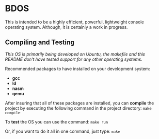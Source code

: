 # BDOS
This is intended to be a highly efficient, powerful, lightweight console operating system. Although, it is certainly a work in progress.

## Compiling and Testing
*This OS is primarily being developed on Ubuntu, the makefile and this README don't have tested support for any other operating systems.*

Recommended packages to have installed on your development system:
* **gcc**
* **ld**
* **nasm**
* **qemu**

After insuring that all of these packages are installed, you can **compile** the project by executing the following command in the project directory: `make compile`

To **test** the OS you can use the command: `make run`

Or, if you want to do it all in one command, just type: `make`
